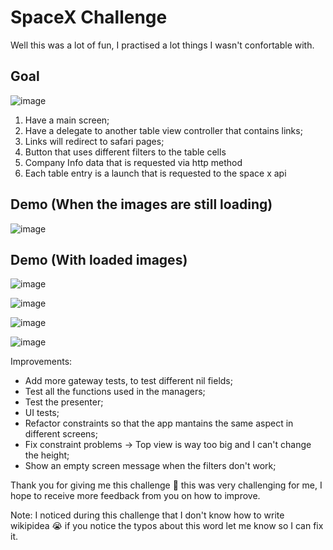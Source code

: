 # SpaceX Challenge

Well this was a lot of fun, I practised a lot things I wasn't confortable with.

## Goal
![image](https://user-images.githubusercontent.com/46728174/137775577-55f4f8c6-5954-41cd-be08-046f41ad7eca.png)

1. Have a main screen;
2. Have a delegate to another table view controller that contains links;
3. Links will redirect to safari pages;
4. Button that uses different filters to the table cells
5. Company Info data that is requested via http method
6. Each table entry is a launch that is requested to the space x api

## Demo (When the images are still loading)
![image](https://user-images.githubusercontent.com/46728174/137777549-ce5bba9a-d556-4b43-a751-137d5f5aba5b.png)


## Demo (With loaded images)
![image](https://user-images.githubusercontent.com/46728174/137777642-7fe866b1-0105-4e67-952a-94440d1aef66.png)

![image](https://user-images.githubusercontent.com/46728174/137777674-623552d4-0056-45b4-90ed-84b522f703f2.png)

![image](https://user-images.githubusercontent.com/46728174/137777711-fdfdf895-e9dd-4aba-85a2-3dc9406de26e.png)

![image](https://user-images.githubusercontent.com/46728174/137777767-7c86f7b9-8996-49df-8e69-f8b3feb6cfad.png)

Improvements:
- Add more gateway tests, to test different nil fields;
- Test all the functions used in the managers;
- Test the presenter;
- UI tests;
- Refactor constraints so that the app mantains the same aspect in different screens;
- Fix constraint problems -> Top view is way too big and I can't change the height;
- Show an empty screen message when the filters don't work;

Thank you for giving me this challenge 🙂 this was very challenging for me, I hope to receive more feedback from you on how to improve.

Note: I noticed during this challenge that I don't know how to write wikipidea 😭 if you notice the typos about this word let me know so I can fix it. 

